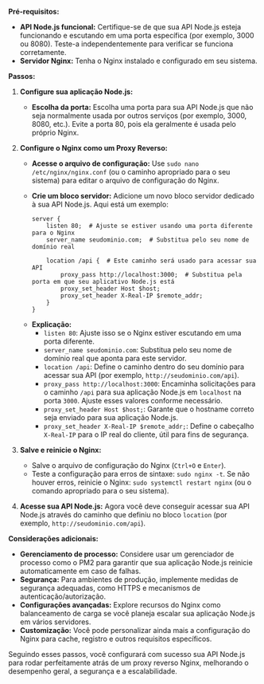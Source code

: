 
**Pré-requisitos:**

* **API Node.js funcional:** Certifique-se de que sua API Node.js esteja funcionando e escutando em uma porta específica (por exemplo, 3000 ou 8080). Teste-a independentemente para verificar se funciona corretamente.
* **Servidor Nginx:** Tenha o Nginx instalado e configurado em seu sistema.

**Passos:**

1. **Configure sua aplicação Node.js:**
   * **Escolha da porta:** Escolha uma porta para sua API Node.js que não seja normalmente usada por outros serviços (por exemplo, 3000, 8080, etc.). Evite a porta 80, pois ela geralmente é usada pelo próprio Nginx.

2. **Configure o Nginx como um Proxy Reverso:**
   * **Acesse o arquivo de configuração:** Use `sudo nano /etc/nginx/nginx.conf` (ou o caminho apropriado para o seu sistema) para editar o arquivo de configuração do Nginx.

   * **Crie um bloco servidor:** Adicione um novo bloco servidor dedicado à sua API Node.js. Aqui está um exemplo:

     ```nginx
     server {
         listen 80;  # Ajuste se estiver usando uma porta diferente para o Nginx
         server_name seudominio.com;  # Substitua pelo seu nome de domínio real

         location /api {  # Este caminho será usado para acessar sua API
             proxy_pass http://localhost:3000;  # Substitua pela porta em que seu aplicativo Node.js está
             proxy_set_header Host $host;
             proxy_set_header X-Real-IP $remote_addr;
         }
     }
     ```

   - **Explicação:**
     - `listen 80`: Ajuste isso se o Nginx estiver escutando em uma porta diferente.
     - `server_name seudominio.com`: Substitua pelo seu nome de domínio real que aponta para este servidor.
     - `location /api`: Define o caminho dentro do seu domínio para acessar sua API (por exemplo, `http://seudominio.com/api`).
     - `proxy_pass http://localhost:3000`: Encaminha solicitações para o caminho `/api` para sua aplicação Node.js em `localhost` na porta `3000`. Ajuste esses valores conforme necessário.
     - `proxy_set_header Host $host;`: Garante que o hostname correto seja enviado para sua aplicação Node.js.
     - `proxy_set_header X-Real-IP $remote_addr;`: Define o cabeçalho `X-Real-IP` para o IP real do cliente, útil para fins de segurança.

3. **Salve e reinicie o Nginx:**
   - Salve o arquivo de configuração do Nginx (`Ctrl+O` e `Enter`).
   - Teste a configuração para erros de sintaxe: `sudo nginx -t`. Se não houver erros, reinicie o Nginx: `sudo systemctl restart nginx` (ou o comando apropriado para o seu sistema).

4. **Acesse sua API Node.js:**
   Agora você deve conseguir acessar sua API Node.js através do caminho que definiu no bloco `location` (por exemplo, `http://seudominio.com/api`).

**Considerações adicionais:**

* **Gerenciamento de processo:** Considere usar um gerenciador de processo como o PM2 para garantir que sua aplicação Node.js reinicie automaticamente em caso de falhas.
* **Segurança:** Para ambientes de produção, implemente medidas de segurança adequadas, como HTTPS e mecanismos de autenticação/autorização.
* **Configurações avançadas:** Explore recursos do Nginx como balanceamento de carga se você planeja escalar sua aplicação Node.js em vários servidores.
* **Customização:** Você pode personalizar ainda mais a configuração do Nginx para cache, registro e outros requisitos específicos.

Seguindo esses passos, você configurará com sucesso sua API Node.js para rodar perfeitamente atrás de um proxy reverso Nginx, melhorando o desempenho geral, a segurança e a escalabilidade.

